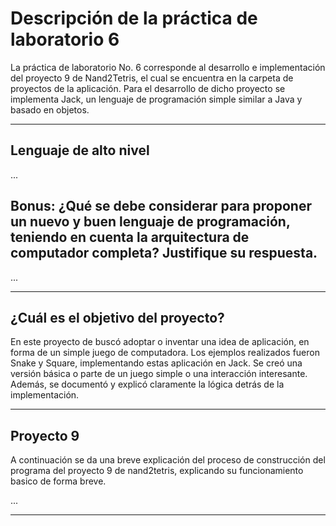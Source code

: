 # Descripción de la práctica de laboratorio 6
La práctica de laboratorio No. 6 corresponde al desarrollo e implementación del proyecto 9 de Nand2Tetris, el cual se encuentra en la carpeta de proyectos de la aplicación. Para el desarrollo de dicho proyecto se implementa Jack, un lenguaje de programación simple similar a Java y basado en objetos.

***

## Lenguaje de alto nivel

...


## Bonus: ¿Qué se debe considerar para proponer un nuevo y buen lenguaje de programación, teniendo en cuenta la arquitectura de computador completa? Justifique su respuesta.

...


***

## ¿Cuál es el objetivo del proyecto?

En este proyecto de buscó adoptar o inventar una idea de aplicación, en forma de un simple juego de computadora. Los ejemplos realizados fueron Snake y Square, implementando  estas aplicación en Jack. Se creó una versión básica o parte de un juego simple o una interacción interesante. Además, se documentó y explicó claramente la lógica detrás de la implementación.


***

## Proyecto 9
A continuación se da una breve explicación del proceso de construcción del programa del proyecto 9 de nand2tetris, explicando su funcionamiento basico de forma breve.

...


***

